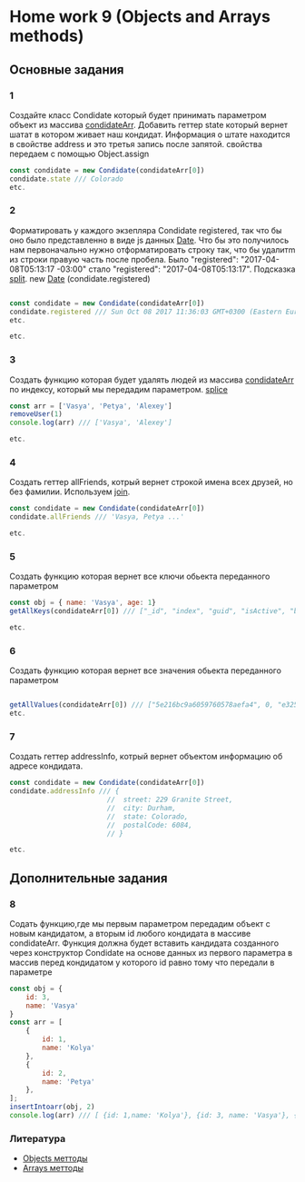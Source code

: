 # Home work 9 (Objects and Arrays methods)

## Основные задания

### 1

Создайте класс Condidate который будет принимать параметром объект из массива [condidateArr](https://github.com/Lobasya/HomeWorks/blob/master/HW9/condidateArr.js). Добавить геттер state который вернет шатат в котором живает наш кондидат. Информация о штате находится в свойстве address и это 
третья запись после запятой. свойства передаем с помощью Object.assign

```js
const condidate = new Condidate(condidateArr[0])
condidate.state /// Colorado
etc.
```

### 2

Форматировать у каждого экзепляра Condidate registered, так что бы оно было представленно в виде js данных [Date](https://developer.mozilla.org/ru/docs/Web/JavaScript/Reference/Global_Objects/Date). Что бы это получилось нам первоначально нужно отформатировать строку так, что бы удалитm из строки 
правую часть после пробела. Было "registered": "2017-04-08T05:13:17 -03:00" стало "registered": "2017-04-08T05:13:17".
Подсказка [split](https://developer.mozilla.org/ru/docs/Web/JavaScript/Reference/Global_Objects/String/split).
new [Date](https://developer.mozilla.org/ru/docs/Web/JavaScript/Reference/Global_Objects/Date) (condidate.registered)

```js

const condidate = new Condidate(condidateArr[0])
condidate.registered /// Sun Oct 08 2017 11:36:03 GMT+0300 (Eastern European Summer Time)
etc.

etc.
```

### 3

Создать функцию которая будет удалять людей из массива [condidateArr](https://github.com/Lobasya/HomeWorks/blob/master/HW9/condidateArr.js) 
по индексу, который мы передадим параметром. [splice](https://developer.mozilla.org/ru/docs/Web/JavaScript/Reference/Global_Objects/Array/splice)

```js
const arr = ['Vasya', 'Petya', 'Alexey']
removeUser(1)
console.log(arr) /// ['Vasya', 'Alexey']

etc.
```

### 4

Создать геттер allFriends, котрый вернет строкой имена всех друзей, но без фамилии. Используем [join](https://developer.mozilla.org/ru/docs/Web/JavaScript/Reference/Global_Objects/Array/join).

```js
const condidate = new Condidate(condidateArr[0])
condidate.allFriends /// 'Vasya, Petya ...'

etc.
```

### 5

Создать функцию которая вернет все ключи обьекта переданного параметром

```js
const obj = { name: 'Vasya', age: 1}
getAllKeys(condidateArr[0]) /// ["_id", "index", "guid", "isActive", "balance", "picture", "age", "eyeColor", "name", "gender", "company", "email", "phone", "address", "about", "registered", "latitude", "longitude", "tags", "friends", "greeting", "favoriteFruit"]

etc.
```

### 6

Создать функцию которая вернет все значения обьекта переданного параметром

```js

getAllValues(condidateArr[0]) /// ["5e216bc9a6059760578aefa4", 0, "e325a387-e1f4-4c1a-8df8-f188b06e3a2a", true, "$3,365.14", "http://placehold.it/32x32", 34, "brown", "Bernice Walton", "female", "EZENT", "bernicewalton@ezent.com", ... ]
etc.
```

### 7

Создать геттер addressInfo, котрый вернет объектом информацию об адресе кондидата.

```js
const condidate = new Condidate(condidateArr[0])
condidate.addressInfo /// {
                        //  street: 229 Granite Street,
                        //  city: Durham,
                        //  state: Colorado,
                        //  postalCode: 6084,
                        // }

etc.
```

## Дополнительные задания

### 8

Содать функцию,где мы первым параметром передадим объект с новым кандидатом, а вторым id любого кондидата в массиве condidateArr. Функция должна будет вставить кандидата созданного через конструктор Condidate на основе данных из первого параметра в массив перед кондидатом у которого id равно тому что передали в параметре


``` js
const obj = {
    id: 3,
    name: 'Vasya'
}
const arr = [
    {
        id: 1,
        name: 'Kolya'
    },
    {
        id: 2,
        name: 'Petya'
    },
];
insertIntoarr(obj, 2)
console.log(arr) /// [ {id: 1,name: 'Kolya'}, {id: 3, name: 'Vasya'}, {id: 2, name: 'Petya'} ]


```


### Литература

* [Objects меттоды](https://developer.mozilla.org/ru/docs/Web/JavaScript/Reference/Global_Objects/Object)
* [Arrays меттоды](https://developer.mozilla.org/ru/docs/Web/JavaScript/Reference/Global_Objects/Array)



